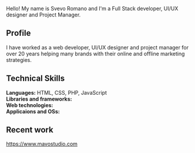 Hello! My name is Svevo Romano and I'm a Full Stack developer, UI/UX designer and Project Manager.

## Profile
I have worked as a web developer, UI/UX designer and project manager for over 20 years helping many brands with their online and offline marketing strategies.

## Technical Skills
**Languages:** HTML, CSS, PHP, JavaScript  
**Libraries and frameworks:**  
**Web technologies:**  
**Applicaions and OSs:**

## Recent work
https://www.mavostudio.com



<!--
**svedish/svedish** is a ✨ _special_ ✨ repository because its `README.md` (this file) appears on your GitHub profile.

Here are some ideas to get you started:

- 🔭 I’m currently working on ...
- 🌱 I’m currently learning ...
- 👯 I’m looking to collaborate on ...
- 🤔 I’m looking for help with ...
- 💬 Ask me about ...
- 📫 How to reach me: ...
- 😄 Pronouns: ...
- ⚡ Fun fact: ...
-->
